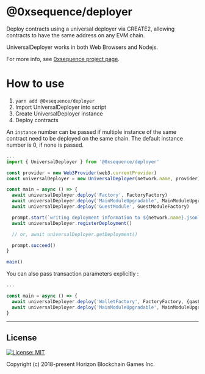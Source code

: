 @0xsequence/deployer
====================

Deploy contracts using a universal deployer via CREATE2, allowing contracts to have the same address on any EVM chain.

UniversalDeployer works in both Web Browsers and Nodejs.

For more info, see [0xsequence project page](https://github.com/0xsequence/sequence.js).

# How to use

1. `yarn add @0xsequence/deployer`
1. Import UniversalDeployer into script
2. Create UniversalDeployer instance
3. Deploy contracts 

An `instance` number can be passed if multiple instance of the same contract need to be deployed on the same chain. The default instance number is 0, if none is passed.

```typescript
...
import { UniversalDeployer } from '@0xsequence/deployer'

const provider = new Web3Provider(web3.currentProvider)
const universalDeployer = new UniversalDeployer(network.name, provider)

const main = async () => {
  await universalDeployer.deploy('Factory', FactoryFactory)
  await universalDeployer.deploy('MainModuleUpgradable', MainModuleUpgradableFactory)
  await universalDeployer.deploy('GuestModule', GuestModuleFactory)

  prompt.start(`writing deployment information to ${network.name}.json`)
  await universalDeployer.registerDeployment()

  // or, await universalDeployer.getDeployment()

  prompt.succeed()
}

main()
```

You can also pass transaction parameters explicitly :

```typescript
...

const main = async () => {
  await universalDeployer.deploy('WalletFactory', FactoryFactory, {gasLimit: 1000000} )
  await universalDeployer.deploy('MainModuleUpgradable', MainModuleUpgradableFactory, {gasPrice: new BigNumber(10).pow(9)})
}

```

---

## License

[![License: MIT](https://img.shields.io/badge/License-MIT-yellow.svg)](https://opensource.org/licenses/MIT)

Copyright (c) 2018-present Horizon Blockchain Games Inc.
